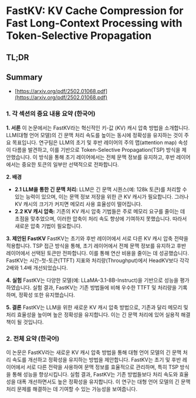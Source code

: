 # FastKV: KV Cache Compression for Fast Long-Context Processing with Token-Selective Propagation
## TL;DR
## Summary
- [https://arxiv.org/pdf/2502.01068.pdf](https://arxiv.org/pdf/2502.01068.pdf)

### 1. 각 섹션의 중요 내용 요약 (한국어)

**1. 서론**
이 논문에서는 FastKV라는 혁신적인 키-값 (KV) 캐시 압축 방법을 소개합니다. LLM(대형 언어 모델)의 긴 문맥 처리 속도를 높이는 동시에 정확성을 유지하는 것이 주요 목표입니다. 연구팀은 LLM의 초기 및 후반 레이어의 주의 맵(attention map) 속성이 다름을 발견하고, 이를 기반으로 Token-Selective Propagation(TSP) 방식을 제안했습니다. 이 방식을 통해 초기 레이어에서는 전체 문맥 정보를 유지하고, 후반 레이어에서는 중요한 토큰의 일부만 선택적으로 전파합니다.

**2. 배경**
- **2.1 LLM을 통한 긴 문맥 처리:** LLM은 긴 문맥 시퀀스(예: 128k 토큰)를 처리할 수 있는 능력이 있으며, 이는 문맥 정보 저장을 위한 큰 KV 캐시가 필요합니다. 그러나 KV 캐시의 크기가 커지면 메모리 사용 효율성이 떨어집니다.
- **2.2 KV 캐시 압축:** 기존의 KV 캐시 압축 기법들은 주로 메모리 요구를 줄이는 데 초점을 맞추었으며, 이러한 압축이 처리 속도 향상에 기여하지 못했습니다. 따라서 새로운 압축 기법이 필요합니다.

**3. 제안된 FastKV**
FastKV는 초기와 후반 레이어에서 서로 다른 KV 캐시 압축 전략을 적용합니다. TSP 접근 방식을 통해, 초기 레이어에서 전체 문맥 정보를 유지하고 후반 레이어에서 선택된 토큰만 전파합니다. 이를 통해 연산 비용을 줄이는 데 성공했습니다. FastKV는 시간-첫-토큰(TTFT) 지표와 처리량(Throughput)에서 HeadKV보다 각각 2배와 1.4배 개선되었습니다.

**4. 실험**
FastKV는 다양한 모델(예: LLaMA-3.1-8B-Instruct)을 기반으로 성능을 평가하였습니다. 실험 결과, FastKV는 기존 방법들에 비해 우수한 TTFT 및 처리량을 기록하며, 정확성 또한 유지했습니다. 

**5. 결론**
FastKV는 LLM을 위한 새로운 KV 캐시 압축 방법으로, 기존과 달리 메모리 및 처리 효율성을 높이며 높은 정확성을 유지합니다. 이는 긴 문맥 처리에 있어 실용적 해결책이 될 것입니다.

### 2. 전체 요약 (한국어)
이 논문은 FastKV라는 새로운 KV 캐시 압축 방법을 통해 대형 언어 모델의 긴 문맥 처리 속도를 개선하고 정확성을 유지하는 방법을 제안합니다. FastKV는 초기 및 후반 레이어에서 서로 다른 전략을 사용하여 문맥 정보를 효율적으로 관리하며, 특히 TSP 방식을 통해 성능을 향상시킵니다. 실험 결과, FastKV는 기존 방법들보다 처리 속도와 효율성을 대폭 개선하면서도 높은 정확성을 유지합니다. 이 연구는 대형 언어 모델의 긴 문맥 처리 문제를 해결하는 데 기여할 수 있는 가능성을 보여줍니다.